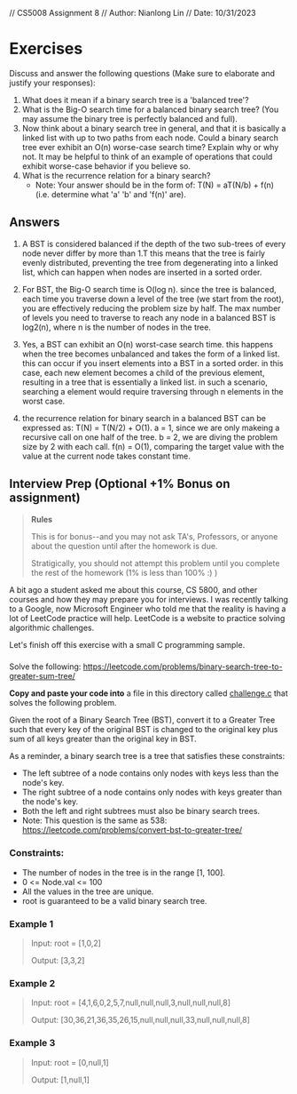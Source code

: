 // CS5008 Assignment 8
// Author: Nianlong Lin
// Date: 10/31/2023

# Exercises

Discuss and answer the following questions (Make sure to elaborate and justify your responses):

1. What does it mean if a binary search tree is a 'balanced tree'?
2. What is the Big-O search time for a balanced binary search tree? (You may assume the binary tree is perfectly balanced and full).
3. Now think about a binary search tree in general, and that it is basically a linked list with up to two paths from each node. Could a binary search tree ever exhibit an O(n) worse-case search time? Explain why or why not. It may be helpful to think of an example of operations that could exhibit worse-case behavior if you believe so.
4. What is the recurrence relation for a binary search?
	- Note: Your answer should be in the form of: T(N) = aT(N/b) + f(n) (i.e. determine what 'a' 'b' and 'f(n)' are).

## Answers

1. A BST is considered balanced if the depth of the two sub-trees of every node never differ by more than 1.T
this means that the tree is fairly evenly distributed, preventing the tree from degenerating into a linked list,
which can happen when nodes are inserted in a sorted order.

2. For BST, the Big-O search time is O(log n).
since the tree is balanced, each time you traverse down a level of the tree (we start from the root), you are effectively
reducing the problem size by half. The max number of levels you need to traverse to reach any node in a balanced BST is
log2(n), where n is the number of nodes in the tree.

3. Yes, a BST can exhibit an O(n) worst-case search time.
this happens when the tree becomes unbalanced and takes the form of a linked list. 
this can occur if you insert elements into a BST in a sorted order. in this case, each new element becomes a child of the
previous element, resulting in a tree that is essentially a linked list.
in such a scenario, searching a element would require traversing through n elements in the worst case.

4. the recurrence relation for binary search in a balanced BST can be expressed as: T(N) = T(N/2) + O(1).
a = 1, since we are only makeing a recursive call on one half of the tree.
b = 2, we are diving the problem size by 2 with each call.
f(n) = O(1), comparing the target value with the value at the current node takes constant time.



## Interview Prep (Optional +1% Bonus on assignment)

> **Rules** 
> 
> This is for bonus--and you may not ask TA's, Professors, or anyone about the question until after the homework is due.
> 
> Stratigically, you should not attempt this problem until you complete the rest of the homework (1% is less than 100% :) )

A bit ago a student asked me about this course, CS 5800, and other courses and how they may prepare you for interviews. I was recently talking to a Google, now Microsoft Engineer who told me that the reality is having a lot of LeetCode practice will help. LeetCode is a website to practice solving algorithmic challenges.

Let's finish off this exercise with a small C programming sample.

###

Solve the following: https://leetcode.com/problems/binary-search-tree-to-greater-sum-tree/

**Copy and paste your code into** a file in this directory called [challenge.c](./challenge.c) that solves the following problem.

Given the root of a Binary Search Tree (BST), convert it to a Greater Tree such that every key of the original BST is changed to the original key plus sum of all keys greater than the original key in BST.

As a reminder, a binary search tree is a tree that satisfies these constraints:

* The left subtree of a node contains only nodes with keys less than the node's key.
* The right subtree of a node contains only nodes with keys greater than the node's key.
* Both the left and right subtrees must also be binary search trees.
* Note: This question is the same as 538: https://leetcode.com/problems/convert-bst-to-greater-tree/

### Constraints:

* The number of nodes in the tree is in the range [1, 100].
* 0 <= Node.val <= 100
* All the values in the tree are unique.
* root is guaranteed to be a valid binary search tree.

### Example 1

> Input: root = [1,0,2]
>
> Output: [3,3,2]

### Example 2

> Input: root = [4,1,6,0,2,5,7,null,null,null,3,null,null,null,8]
> 
> Output: [30,36,21,36,35,26,15,null,null,null,33,null,null,null,8]

### Example 3

> Input: root = [0,null,1]
> 
> Output: [1,null,1]
